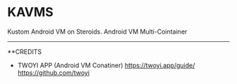# KAVMS
Kustom Android VM on Steroids. Android VM Multi-Cointainer 



---
**CREDITS
- TWOYI APP (Android VM Conatiner)
  https://twoyi.app/guide/
  https://github.com/twoyi
